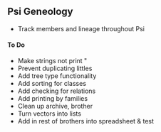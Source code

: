 ## Psi Geneology
- Track members and lineage throughout Psi

#### To Do
- Make strings not print "
- Prevent duplicating littles
- Add tree type functionality
- Add sorting for classes
- Add checking for relations
- Add printing by families
- Clean up archive, brother
- Turn vectors into lists
- Add in rest of brothers into spreadsheet & test

